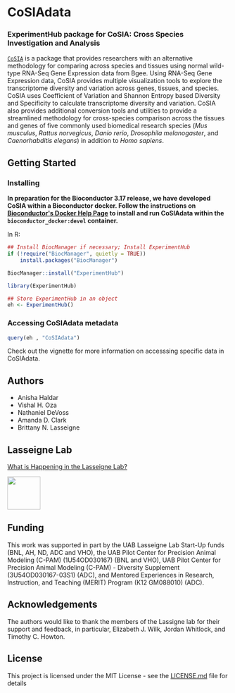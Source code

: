 # CoSIAdata

### ExperimentHub package for CoSIA: **C**r**o**ss **S**pecies **I**nvestigation and **A**nalysis

[`CoSIA`](https://github.com/lasseignelab/CoSIA) is a package that provides researchers with an alternative 
methodology for comparing across species and tissues using normal wild-type RNA-Seq Gene Expression data from Bgee. 
Using RNA-Seq Gene Expression data, CoSIA provides multiple visualization tools to explore the transcriptome diversity and variation across genes, 
tissues, and species. CoSIA uses Coefficient of Variation and Shannon Entropy based Diversity and Specificity to calculate transcriptome diversity and variation. 
CoSIA also provides additional conversion tools and utilities to provide a streamlined methodology for cross-species comparison 
across the tissues and genes of five commonly used biomedical research species 
(*Mus musculus*, *Rattus norvegicus*, *Danio rerio*, *Drosophila melanogaster*, and *Caenorhabditis elegans*) in addition to *Homo sapiens*.


## Getting Started

### Installing

**In preparation for the Bioconductor 3.17 release, we have developed CoSIA within a Bioconductor docker. 
Follow the instructions on [Bioconductor's Docker Help Page](https://www.bioconductor.org/help/docker/) to install and run CoSIAdata within the `bioconductor_docker:devel` container.**

In R:

``` r
## Install BiocManager if necessary; Install ExperimentHub
if (!require("BiocManager", quietly = TRUE))
    install.packages("BiocManager")

BiocManager::install("ExperimentHub")

library(ExperimentHub)

## Store ExperimentHub in an object
eh <- ExperimentHub()
```

### Accessing CoSIAdata metadata

``` r
query(eh , "CoSIAdata")
```
Check out the vignette for more information on accesssing specific data in CoSIAdata.

## Authors

-   Anisha Haldar
-   Vishal H. Oza
-   Nathaniel DeVoss
-   Amanda D. Clark
-   Brittany N. Lasseigne

## Lasseigne Lab

[What is Happening in the Lasseigne Lab?](https://www.lasseigne.org/)

<img src="https://www.lasseigne.org/img/main/lablogo.png" width="75" height="75">

## Funding

This work was supported in part by the UAB Lasseigne Lab Start-Up funds (BNL, 
AH, ND, ADC and VHO), the UAB Pilot Center for Precision Animal Modeling (C-PAM)
(1U54OD030167) (BNL and VHO), UAB Pilot Center for Precision Animal Modeling 
(C-PAM) - Diversity Supplement (3U54OD030167-03S1) (ADC), and Mentored 
Experiences in Research, Instruction, and Teaching (MERIT) Program 
(K12 GM088010) (ADC).

## Acknowledgements

The authors would like to thank the members of the Lassigne lab for their 
support and feedback, in particular, Elizabeth J. Wilk, Jordan Whitlock, 
and Timothy C. Howton.

## License

This project is licensed under the MIT License - 
see the [LICENSE.md](LICENSE.md) file for details
